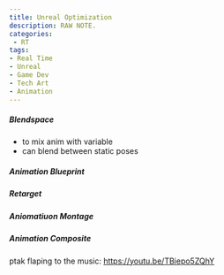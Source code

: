 ```yaml
---
title: Unreal Optimization
description: RAW NOTE.
categories:
 - RT
tags:
- Real Time
- Unreal
- Game Dev
- Tech Art
- Animation
---
```





##### Blendspace
- to mix anim with variable
- can blend between static poses



##### Animation Blueprint
##### Retarget

##### Aniomatiuon Montage
##### Animation Composite



ptak flaping to the music: https://youtu.be/TBiepo5ZQhY
